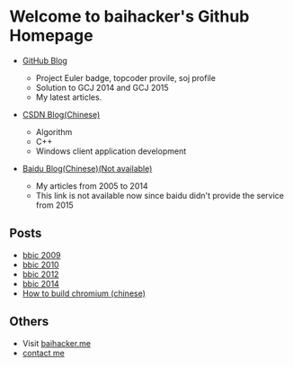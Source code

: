 # Welcome to baihacker's Github Homepage
* [GitHub Blog](http://baihacker.github.io/main/)
  * Project Euler badge, topcoder provile, soj profile
  * Solution to GCJ 2014 and GCJ 2015
  * My latest articles.

* [CSDN Blog(Chinese)](http://blog.csdn.net/baihacker)
  * Algorithm
  * C++
  * Windows client application development

* [Baidu Blog(Chinese)(Not available)](http://hi.baidu.com/feixue)
  * My articles from 2005 to 2014
  * This link is not available now since baidu didn't provide the service  from 2015

## Posts
* [bbic 2009](http://acm.scu.edu.cn/soj/contest/contest.action?cid=202)
* [bbic 2010](http://acm.scu.edu.cn/soj/contest/contest.action?cid=249)
* [bbic 2012](http://acm.scu.edu.cn/soj/contest/contest.action?cid=329)
* [bbic 2014](http://acm.scu.edu.cn/soj/contest/contest.action?cid=346)
* [How to build chromium (chinese)](https://github.com/baihacker/main/tree/master/chromium)

## Others
* Visit [baihacker.me](http://baihacker.me/)
* [contact me](https://github.com/baihacker/main/issues/1)
